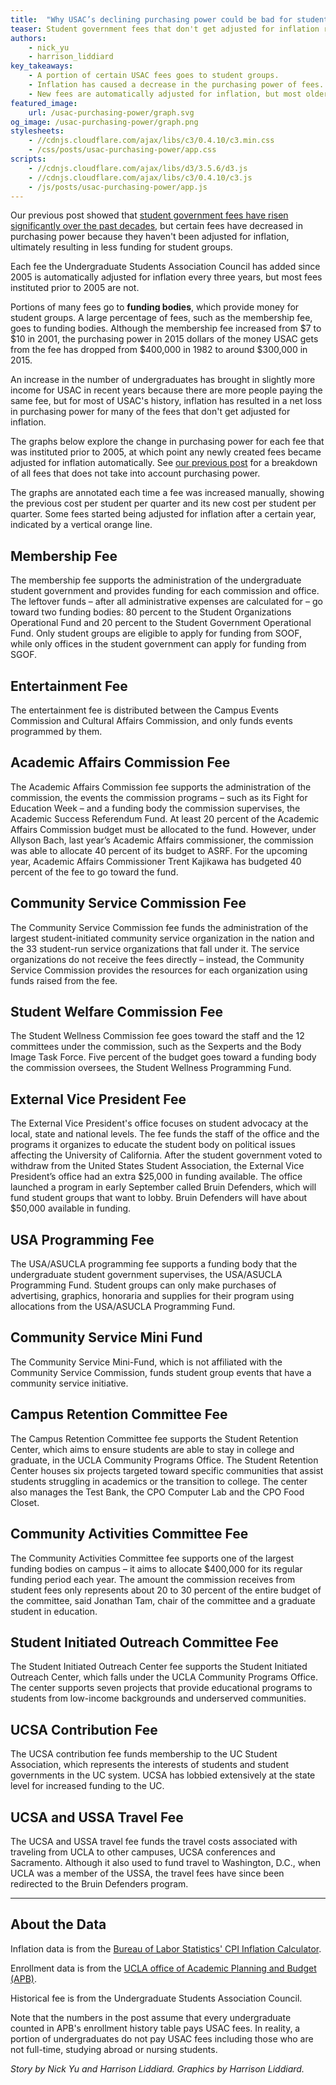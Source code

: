 ```yaml
---
title:  "Why USAC’s declining purchasing power could be bad for students"
teaser: Student government fees that don't get adjusted for inflation result in less funds for student groups.
authors:
    - nick_yu
    - harrison_liddiard
key_takeaways:
    - A portion of certain USAC fees goes to student groups.
    - Inflation has caused a decrease in the purchasing power of fees.
    - New fees are automatically adjusted for inflation, but most older fees aren't.
featured_image:
    url: /usac-purchasing-power/graph.svg
og_image: /usac-purchasing-power/graph.png
stylesheets:
    - //cdnjs.cloudflare.com/ajax/libs/c3/0.4.10/c3.min.css
    - /css/posts/usac-purchasing-power/app.css
scripts:
    - //cdnjs.cloudflare.com/ajax/libs/d3/3.5.6/d3.js
    - //cdnjs.cloudflare.com/ajax/libs/c3/0.4.10/c3.js
    - /js/posts/usac-purchasing-power/app.js
---
```

Our previous post showed that [student government fees have risen significantly over the past decades](/2015/07/20/usac-fee-trend/), but certain fees have decreased in purchasing power because they haven't been adjusted for inflation, ultimately resulting in less funding for student groups.

Each fee the Undergraduate Students Association Council has added since 2005 is automatically adjusted for inflation every three years, but most fees instituted prior to 2005 are not.      

Portions of many fees go to **funding bodies**, which provide money for student groups. A large percentage of fees, such as the membership fee, goes to funding bodies. Although the membership fee increased from $7 to $10 in 2001, the purchasing power in 2015 dollars of the money USAC gets from the fee has dropped from $400,000 in 1982 to around $300,000 in 2015.

An increase in the number of undergraduates has brought in slightly more income for USAC in recent years because there are more people paying the same fee, but for most of USAC's history, inflation has resulted in a net loss in purchasing power for many of the fees that don't get adjusted for inflation.

The graphs below explore the change in purchasing power for each fee that was instituted prior to 2005, at which point any newly created fees became adjusted for inflation automatically. See [our previous post](/2015/07/20/usac-fee-trend/) for a breakdown of all fees that does not take into account purchasing power.

<div id="visualization" class="anchor"></div>

The graphs are annotated each time a fee was increased manually, showing the previous cost per student per quarter and its new cost per student per quarter. Some fees started being adjusted for inflation after a certain year, indicated by a vertical orange line.

## Membership Fee

<figure class="chart" id="membership"></figure>

The membership fee supports the administration of the undergraduate student government and provides funding for each commission and office. The leftover funds – after all administrative expenses are calculated for – go toward two funding bodies: 80 percent to the Student Organizations Operational Fund and 20 percent to the Student Government Operational Fund. Only student groups are eligible to apply for funding from SOOF, while only offices in the student government can apply for funding from SGOF.

## Entertainment Fee

<figure class="chart" id="entertainment"></figure>

The entertainment fee is distributed between the Campus Events Commission and Cultural Affairs Commission, and only funds events programmed by them.

## Academic Affairs Commission Fee

<figure class="chart" id="academic_affairs"></figure>

The Academic Affairs Commission fee supports the administration of the commission, the events the commission programs – such as its Fight for Education Week – and a funding body the commission supervises, the Academic Success Referendum Fund. At least 20 percent of the Academic Affairs Commission budget must be allocated to the fund. However, under Allyson Bach, last year’s Academic Affairs commissioner, the commission was able to allocate 40 percent of its budget to ASRF. For the upcoming year, Academic Affairs Commissioner Trent Kajikawa has budgeted 40 percent of the fee to go toward the fund.

## Community Service Commission Fee

<figure class="chart" id="community_service"></figure>

The Community Service Commission fee funds the administration of the largest student-initiated community service organization in the nation and the 33 student-run service organizations that fall under it. The service organizations do not receive the fees directly – instead, the Community Service Commission provides the resources for each organization using funds raised from the fee.

## Student Welfare Commission Fee

<figure class="chart" id="student_welfare"></figure>

The Student Wellness Commission fee goes toward the staff and the 12 committees under the commission, such as the Sexperts and the Body Image Task Force. Five percent of the budget goes toward a funding body the commission oversees, the Student Wellness Programming Fund.

## External Vice President Fee

<figure class="chart" id="evp"></figure>

The External Vice President's office focuses on student advocacy at the local, state and national levels. The fee funds the staff of the office and the programs it organizes to educate the student body on political issues affecting the University of California. After the student government voted to withdraw from the United States Student Association, the External Vice President’s office had an extra $25,000 in funding available. The office launched a program in early September called Bruin Defenders, which will fund student groups that want to lobby. Bruin Defenders will have about $50,000 available in funding.

## USA Programming Fee

<figure class="chart" id="usa"></figure>

The USA/ASUCLA programming fee supports a funding body that the undergraduate student government supervises, the USA/ASUCLA Programming Fund. Student groups can only make purchases of advertising, graphics, honoraria and supplies for their program using allocations from the USA/ASUCLA Programming Fund.

## Community Service Mini Fund

<figure class="chart" id="community_service_mini"></figure>

The Community Service Mini-Fund, which is not affiliated with the Community Service Commission, funds student group events that have a community service initiative.

## Campus Retention Committee Fee

<figure class="chart" id="campus_retention"></figure>

The Campus Retention Committee fee supports the Student Retention Center, which aims to ensure students are able to stay in college and graduate, in the UCLA Community Programs Office. The Student Retention Center houses six projects targeted toward specific communities that assist students struggling in academics or the transition to college. The center also manages the Test Bank, the CPO Computer Lab and the CPO Food Closet.

## Community Activities Committee Fee

<figure class="chart" id="community_activites"></figure>

The Community Activities Committee fee supports one of the largest funding bodies on campus – it aims to allocate $400,000 for its regular funding period each year. The amount the commission receives from student fees only represents about 20 to 30 percent of the entire budget of the committee, said Jonathan Tam, chair of the committee and a graduate student in education.

## Student Initiated Outreach Committee Fee

<figure class="chart" id="outreach"></figure>

The Student Initiated Outreach Center fee supports the Student Initiated Outreach Center, which falls under the UCLA Community Programs Office. The center supports seven projects that provide educational programs to students from low-income backgrounds and underserved communities.

## UCSA Contribution Fee

<figure class="chart" id="ucsa"></figure>

The UCSA contribution fee funds membership to the UC Student Association, which represents the interests of students and student governments in the UC system. UCSA has lobbied extensively at the state level for increased funding to the UC.

## UCSA and USSA Travel Fee

<figure class="chart" id="travel"></figure>

The UCSA and USSA travel fee funds the travel costs associated with traveling from UCLA to other campuses, UCSA conferences and Sacramento. Although it also used to fund travel to Washington, D.C., when UCLA was a member of the USSA, the travel fees have since been redirected to the Bruin Defenders program.

---

## About the Data

Inflation data is from the [Bureau of Labor Statistics' CPI Inflation Calculator](http://data.bls.gov/cgi-bin/cpicalc.pl).

Enrollment data is from the [UCLA office of Academic Planning and Budget (APB)](http://www.aim.ucla.edu/tables/enrollment_history.aspx).

Historical fee is from the Undergraduate Students Association Council.

Note that the numbers in the post assume that every undergraduate counted in APB's enrollment history table pays USAC fees. In reality, a portion of undergraduates do not pay USAC fees including those who are not full-time, studying abroad or nursing students.

*Story by Nick Yu and Harrison Liddiard. Graphics by Harrison Liddiard.*
